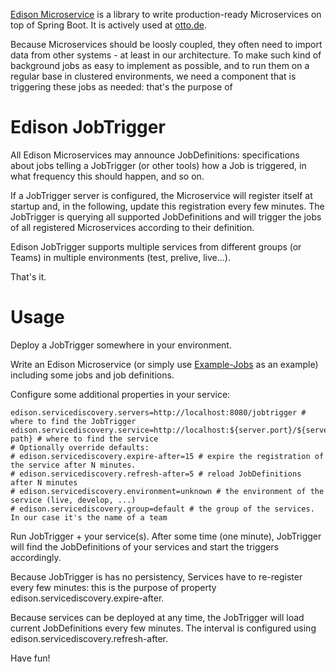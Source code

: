 [Edison Microservice](https://github.com/otto-de/edison-microservice) is a library to write 
production-ready Microservices on top of Spring Boot. It is actively used at [otto.de](https://www.otto.de).

Because Microservices should be loosly coupled, they often need to import data from other systems - at least 
in our architecture. To make such kind of background jobs as easy to implement as possible, and to run them 
on a regular base in clustered environments, we need a component that is triggering these jobs as needed:
that's the purpose of 

# Edison JobTrigger

All Edison Microservices may announce JobDefinitions: specifications about jobs telling a JobTrigger (or other tools)
how a Job is triggered, in what frequency this should happen, and so on.

If a JobTrigger server is configured, the Microservice will register itself at startup and, in the following, 
update this registration every few minutes. The JobTrigger is querying all supported JobDefinitions and will 
trigger the jobs of all registered Microservices according to their definition.

Edison JobTrigger supports multiple services from different groups (or Teams) in multiple environments
(test, prelive, live...).

That's it.

# Usage

Deploy a JobTrigger somewhere in your environment.

Write an Edison Microservice (or simply use [Example-Jobs](https://github.com/otto-de/edison-microservice/example-jobs) 
as an example) including some jobs and job definitions. 

Configure some additional properties in your service:
```properties
edison.servicediscovery.servers=http://localhost:8080/jobtrigger # where to find the JobTrigger
edison.servicediscovery.service=http://localhost:${server.port}/${server.context-path} # where to find the service
# Optionally override defaults:
# edison.servicediscovery.expire-after=15 # expire the registration of the service after N minutes.
# edison.servicediscovery.refresh-after=5 # reload JobDefinitions after N minutes
# edison.servicediscovery.environment=unknown # the environment of the service (live, develop, ...)
# edison.servicediscovery.group=default # the group of the services. In our case it's the name of a team
```

Run JobTrigger + your service(s). After some time (one minute), JobTrigger will find the JobDefinitions 
of your services and start the triggers accordingly.

Because JobTrigger is has no persistency, Services have to re-register every few minutes: this is the purpose
of property edison.servicediscovery.expire-after.

Because services can be deployed at any time, the JobTrigger will load current JobDefinitions every few minutes.
The interval is configured using edison.servicediscovery.refresh-after.

Have fun!

